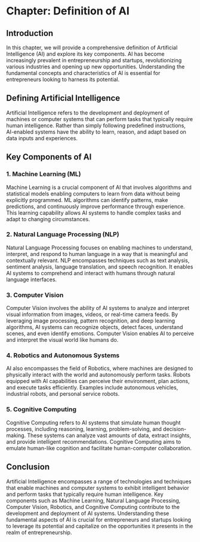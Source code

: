 Chapter: Definition of AI
=========================

Introduction
------------

In this chapter, we will provide a comprehensive definition of Artificial Intelligence (AI) and explore its key components. AI has become increasingly prevalent in entrepreneurship and startups, revolutionizing various industries and opening up new opportunities. Understanding the fundamental concepts and characteristics of AI is essential for entrepreneurs looking to harness its potential.

Defining Artificial Intelligence
--------------------------------

Artificial Intelligence refers to the development and deployment of machines or computer systems that can perform tasks that typically require human intelligence. Rather than simply following predefined instructions, AI-enabled systems have the ability to learn, reason, and adapt based on data inputs and experiences.

Key Components of AI
--------------------

### 1. Machine Learning (ML)

Machine Learning is a crucial component of AI that involves algorithms and statistical models enabling computers to learn from data without being explicitly programmed. ML algorithms can identify patterns, make predictions, and continuously improve performance through experience. This learning capability allows AI systems to handle complex tasks and adapt to changing circumstances.

### 2. Natural Language Processing (NLP)

Natural Language Processing focuses on enabling machines to understand, interpret, and respond to human language in a way that is meaningful and contextually relevant. NLP encompasses techniques such as text analysis, sentiment analysis, language translation, and speech recognition. It enables AI systems to comprehend and interact with humans through natural language interfaces.

### 3. Computer Vision

Computer Vision involves the ability of AI systems to analyze and interpret visual information from images, videos, or real-time camera feeds. By leveraging image processing, pattern recognition, and deep learning algorithms, AI systems can recognize objects, detect faces, understand scenes, and even identify emotions. Computer Vision enables AI to perceive and interpret the visual world like humans do.

### 4. Robotics and Autonomous Systems

AI also encompasses the field of Robotics, where machines are designed to physically interact with the world and autonomously perform tasks. Robots equipped with AI capabilities can perceive their environment, plan actions, and execute tasks efficiently. Examples include autonomous vehicles, industrial robots, and personal service robots.

### 5. Cognitive Computing

Cognitive Computing refers to AI systems that simulate human thought processes, including reasoning, learning, problem-solving, and decision-making. These systems can analyze vast amounts of data, extract insights, and provide intelligent recommendations. Cognitive Computing aims to emulate human-like cognition and facilitate human-computer collaboration.

Conclusion
----------

Artificial Intelligence encompasses a range of technologies and techniques that enable machines and computer systems to exhibit intelligent behavior and perform tasks that typically require human intelligence. Key components such as Machine Learning, Natural Language Processing, Computer Vision, Robotics, and Cognitive Computing contribute to the development and deployment of AI systems. Understanding these fundamental aspects of AI is crucial for entrepreneurs and startups looking to leverage its potential and capitalize on the opportunities it presents in the realm of entrepreneurship.
